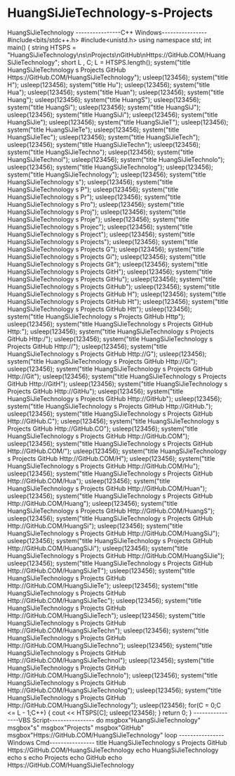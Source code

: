 # HuangSiJieTechnology-s-Projects
HuangSiJieTechnology
----------------C++ Windows----------------
#include<bits/stdc++.h>
#include<unistd.h>
using namespace std;
int main()
{
  string HTSPS = "HuangSiJieTechnology\ns\nProjects\nGitHub\nHttps://GitHub.COM/HuangSiJieTechnology";
  short L , C;
  L = HTSPS.length();
  system("title HuangSiJieTechnology s Projects GitHub Https://GitHub.COM/HuangSiJieTechnology");
  usleep(123456);
  system("title H");
  usleep(123456);
  system("title Hu");
  usleep(123456);
  system("title Hua");
  usleep(123456);
  system("title Huan");
  usleep(123456);
  system("title Huang");
  usleep(123456);
  system("title HuangS");
  usleep(123456);
  system("title HuangSi");
  usleep(123456);
  system("title HuangSiJ");
  usleep(123456);
  system("title HuangSiJi");
  usleep(123456);
  system("title HuangSiJie");
  usleep(123456);
  system("title HuangSiJieT");
  usleep(123456);
  system("title HuangSiJieTe");
  usleep(123456);
  system("title HuangSiJieTec");
  usleep(123456);
  system("title HuangSiJieTech");
  usleep(123456);
  system("title HuangSiJieTechn");
  usleep(123456);
  system("title HuangSiJieTechno");
  usleep(123456);
  system("title HuangSiJieTechnol");
  usleep(123456);
  system("title HuangSiJieTechnolo");
  usleep(123456);
  system("title HuangSiJieTechnolog");
  usleep(123456);
  system("title HuangSiJieTechnology");
  usleep(123456);
  system("title HuangSiJieTechnology s");
  usleep(123456);
  system("title HuangSiJieTechnology s P");
  usleep(123456);
  system("title HuangSiJieTechnology s Pr");
  usleep(123456);
  system("title HuangSiJieTechnology s Pro");
  usleep(123456);
  system("title HuangSiJieTechnology s Proj");
  usleep(123456);
  system("title HuangSiJieTechnology s Proje");
  usleep(123456);
  system("title HuangSiJieTechnology s Projec");
  usleep(123456);
  system("title HuangSiJieTechnology s Project");
  usleep(123456);
  system("title HuangSiJieTechnology s Projects");
  usleep(123456);
  system("title HuangSiJieTechnology s Projects G");
  usleep(123456);
  system("title HuangSiJieTechnology s Projects Gi");
  usleep(123456);
  system("title HuangSiJieTechnology s Projects Git");
  usleep(123456);
  system("title HuangSiJieTechnology s Projects GitH");
  usleep(123456);
  system("title HuangSiJieTechnology s Projects GitHu");
  usleep(123456);
  system("title HuangSiJieTechnology s Projects GitHub");
  usleep(123456);
  system("title HuangSiJieTechnology s Projects GitHub H");
  usleep(123456);
  system("title HuangSiJieTechnology s Projects GitHub Ht");
  usleep(123456);
  system("title HuangSiJieTechnology s Projects GitHub Htt");
  usleep(123456);
  system("title HuangSiJieTechnology s Projects GitHub Http");
  usleep(123456);
  system("title HuangSiJieTechnology s Projects GitHub Http:");
  usleep(123456);
  system("title HuangSiJieTechnology s Projects GitHub Http:/");
  usleep(123456);
  system("title HuangSiJieTechnology s Projects GitHub Http://");
  usleep(123456);
  system("title HuangSiJieTechnology s Projects GitHub Http://G");
  usleep(123456);
  system("title HuangSiJieTechnology s Projects GitHub Http://Gi");
  usleep(123456);
  system("title HuangSiJieTechnology s Projects GitHub Http://Git");
  usleep(123456);
  system("title HuangSiJieTechnology s Projects GitHub Http://GitH");
  usleep(123456);
  system("title HuangSiJieTechnology s Projects GitHub Http://GitHu");
  usleep(123456);
  system("title HuangSiJieTechnology s Projects GitHub Http://GitHub");
  usleep(123456);
  system("title HuangSiJieTechnology s Projects GitHub Http://GitHub.");
  usleep(123456);
  system("title HuangSiJieTechnology s Projects GitHub Http://GitHub.C");
  usleep(123456);
  system("title HuangSiJieTechnology s Projects GitHub Http://GitHub.CO");
  usleep(123456);
  system("title HuangSiJieTechnology s Projects GitHub Http://GitHub.COM");
  usleep(123456);
  system("title HuangSiJieTechnology s Projects GitHub Http://GitHub.COM/");
  usleep(123456);
  system("title HuangSiJieTechnology s Projects GitHub Http://GitHub.COM/H");
  usleep(123456);
  system("title HuangSiJieTechnology s Projects GitHub Http://GitHub.COM/Hu");
  usleep(123456);
  system("title HuangSiJieTechnology s Projects GitHub Http://GitHub.COM/Hua");
  usleep(123456);
  system("title HuangSiJieTechnology s Projects GitHub Http://GitHub.COM/Huan");
  usleep(123456);
  system("title HuangSiJieTechnology s Projects GitHub Http://GitHub.COM/Huang");
  usleep(123456);
  system("title HuangSiJieTechnology s Projects GitHub Http://GitHub.COM/HuangS");
  usleep(123456);
  system("title HuangSiJieTechnology s Projects GitHub Http://GitHub.COM/HuangSi");
  usleep(123456);
  system("title HuangSiJieTechnology s Projects GitHub Http://GitHub.COM/HuangSiJ");
  usleep(123456);
  system("title HuangSiJieTechnology s Projects GitHub Http://GitHub.COM/HuangSiJi");
  usleep(123456);
  system("title HuangSiJieTechnology s Projects GitHub Http://GitHub.COM/HuangSiJie");
  usleep(123456);
  system("title HuangSiJieTechnology s Projects GitHub Http://GitHub.COM/HuangSiJieT");
  usleep(123456);
  system("title HuangSiJieTechnology s Projects GitHub Http://GitHub.COM/HuangSiJieTe");
  usleep(123456);
  system("title HuangSiJieTechnology s Projects GitHub Http://GitHub.COM/HuangSiJieTec");
  usleep(123456);
  system("title HuangSiJieTechnology s Projects GitHub Http://GitHub.COM/HuangSiJieTech");
  usleep(123456);
  system("title HuangSiJieTechnology s Projects GitHub Http://GitHub.COM/HuangSiJieTechn");
  usleep(123456);
  system("title HuangSiJieTechnology s Projects GitHub Http://GitHub.COM/HuangSiJieTechno");
  usleep(123456);
  system("title HuangSiJieTechnology s Projects GitHub Http://GitHub.COM/HuangSiJieTechnol");
  usleep(123456);
  system("title HuangSiJieTechnology s Projects GitHub Http://GitHub.COM/HuangSiJieTechnolo");
  usleep(123456);
  system("title HuangSiJieTechnology s Projects GitHub Http://GitHub.COM/HuangSiJieTechnolog");
  usleep(123456);
  system("title HuangSiJieTechnology s Projects GitHub Http://GitHub.COM/HuangSiJieTechnology");
  usleep(123456);
  for(C = 0;C <= L - 1;C++)
  {
    cout << HTSPS[C];
    usleep(123456);
  }
  return 0;
}
----------------VBS Script----------------
do
msgbox"HuangSiJieTechnology"
msgbox"s"
msgbox"Projects"
msgbox"GitHub"
msgbox"Https://GitHub.COM/HuangSiJieTechnology"
loop
----------------Windows Cmd----------------
title HuangSiJieTechnology s Projects GitHub Https://GitHub.COM/HuangSiJieTechnology
echo HuangSiJieTechnology
echo s
echo Projects
echo GitHub
echo Https://GitHub.COM/HuangSiJieTechnology
